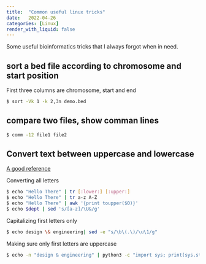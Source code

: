 ```yaml
---
title:  "Common useful linux tricks"
date:   2022-04-26
categories: [Linux]
render_with_liquid: false
---
```


Some useful bioinformatics tricks that I always forgot when in need.

## sort a bed file according to chromosome and start position
First three columns are chromosome, start and end
	
```bash
$ sort -Vk 1 -k 2,3n demo.bed
```
	
## compare two files, show comman lines
	
```bash
$ comm -12 file1 file2
```

## Convert text between uppercase and lowercase
[A good reference](https://www.networkworld.com/article/3529409/converting-between-uppercase-and-lowercase-on-the-linux-command-line.html)

Converting all letters

```bash
$ echo "Hello There" | tr [:lower:] [:upper:]
$ echo "Hello There" | tr a-z A-Z
$ echo "Hello There" | awk '{print toupper($0)}'
$ echo $dept | sed 's/[a-z]/\U&/g'
```

Capitalizing first letters only

```bash
$ echo design \& engineering| sed -e "s/\b\(.\)/\u\1/g"
```

Making sure only first letters are uppercase
		
```bash
$ echo -n "design & engineering" | python3 -c "import sys; print(sys.stdin.read().title())"
```

 